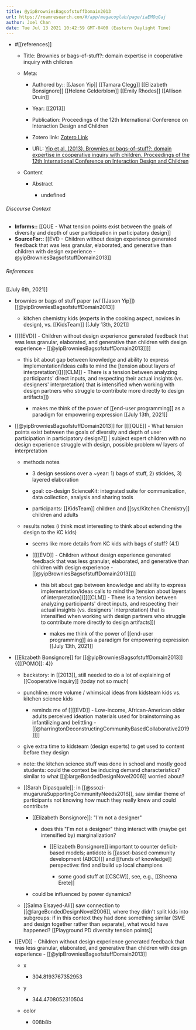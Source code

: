 ```yaml
---
title: @yipBrowniesBagsofstuffDomain2013
url: https://roamresearch.com/#/app/megacoglab/page/iaEMOqGaj
author: Joel Chan
date: Tue Jul 13 2021 10:42:59 GMT-0400 (Eastern Daylight Time)
---
```


- #[[references]]

    - Title: Brownies or bags-of-stuff?: domain expertise in cooperative inquiry with children

    - Meta:

        - Authored by:: [[Jason Yip]] [[Tamara Clegg]] [[Elizabeth Bonsignore]] [[Helene Gelderblom]] [[Emily Rhodes]] [[Allison Druin]]

        - Year: [[2013]]

        - Publication: Proceedings of the 12th International Conference on Interaction Design and Children

        - Zotero link: [Zotero Link](zotero://select/items/7_92K5KQVC)

        - URL: [Yip et al. (2013). Brownies or bags-of-stuff?: domain expertise in cooperative inquiry with children. Proceedings of the 12th International Conference on Interaction Design and Children](https://dl.acm.org/doi/10.1145/2485760.2485763)

    - Content

        - Abstract

            - undefined

###### Discourse Context

- **Informs::** [[QUE - What tension points exist between the goals of diversity and depth of user participation in participatory design]]
- **SourceFor::** [[EVD - Children without design experience generated feedback that was less granular, elaborated, and generative than children with design experience - @yipBrowniesBagsofstuffDomain2013]]

###### References

[[July 6th, 2021]]

- brownies or bags of stuff paper (w/ [[Jason Yip]]) [[@yipBrowniesBagsofstuffDomain2013]]

    - kitchen chemistry kids (experts in the cooking aspect, novices in design), vs. [[KidsTeam]]
[[July 13th, 2021]]

- [[[[EVD]] - Children without design experience generated feedback that was less granular, elaborated, and generative than children with design experience - [[@yipBrowniesBagsofstuffDomain2013]]]]

    - this bit about gap between knowledge and ability to express implementation/ideas calls to mind the [tension about layers of interpretation]([[[[CLM]] - There is a tension between analyzing participants' direct inputs, and respecting their actual insights (vs. designers' interpretation) that is intensified when working with design partners who struggle to contribute more directly to design artifacts]])

        - makes me think of the power of [[end-user programming]] as a paradigm for empowering expression
[[July 13th, 2021]]

- [[@yipBrowniesBagsofstuffDomain2013]] for [[[[QUE]] - What tension points exist between the goals of diversity and depth of user participation in participatory design?]] | subject expert children with no design experience struggle with design, possible problem w/ layers of interpretation

    - methods notes

        - 3 design sessions over a ~year: 1) bags of stuff, 2) stickies, 3) layered elaboration

        - goal: co-design ScienceKit: integrated suite for communication, data collection, analysis and sharing tools

        - participants: [[KidsTeam]] children and [[sys/Kitchen Chemistry]] children and adults

    - results notes (i think most interesting to think about extending the design to the KC kids)

        - seems like more details from KC kids with bags of stuff? (4.1)

        - [[[[EVD]] - Children without design experience generated feedback that was less granular, elaborated, and generative than children with design experience - [[@yipBrowniesBagsofstuffDomain2013]]]]

            - this bit about gap between knowledge and ability to express implementation/ideas calls to mind the [tension about layers of interpretation]([[[[CLM]] - There is a tension between analyzing participants' direct inputs, and respecting their actual insights (vs. designers' interpretation) that is intensified when working with design partners who struggle to contribute more directly to design artifacts]])

                - makes me think of the power of [[end-user programming]] as a paradigm for empowering expression
[[July 13th, 2021]]

- [[Elizabeth Bonsignore]] for [[@yipBrowniesBagsofstuffDomain2013]] {{[[POMO]]: 4}}

    - backstory: in [[2013]], still needed to do a lot of explaining of [[Cooperative Inquiry]] (today not so much)

    - punchline: more volume / whimsical ideas from kidsteam kids vs. kitchen science kids

        - reminds me of [[[[EVD]] - Low-income, African-American older adults perceived ideation materials used for brainstorming as infantilizing and belittling - [[@harringtonDeconstructingCommunityBasedCollaborative2019]]]]

    - give extra time to kidsteam (design experts) to get used to content before they design

    - note: the kitchen science stuff was done in school and mostly good students: could the context be inducing demand characteristics? similar to what [[@largeBondedDesignNovel2006]] worried about?

    - [[Sarah Dipasquale]]: in [[@ssozi-mugaruraSupportingCommunityNeeds2016]], saw similar theme of participants not knowing how much they really knew and could contribute

        - [[Elizabeth Bonsignore]]: "I'm not a designer"

            - does this "I'm not a designer" thing interact with (maybe get intensified by) marginalization?

                - [[Elizabeth Bonsignore]] important to counter deficit-based models; antidote is [[asset-based community development (ABCD)]] and [[funds of knowledge]] perspective: find and build up local champions

                    - some good stuff at [[CSCW]], see, e.g., [[Sheena Erete]]

        - could be influenced by power dynamics?

    - [[Salma Elsayed-Ali]] saw connection to [[@largeBondedDesignNovel2006]], where they didn't split kids into subgroups: if in this context they had done something similar (SME and design together rather than separate), what would have happened?
[[Playground PD diversity tension points]]

- [[EVD]] - Children without design experience generated feedback that was less granular, elaborated, and generative than children with design experience - [[@yipBrowniesBagsofstuffDomain2013]]

    - x

        - 304.8193767352953

    - y

        - 344.4708052310504

    - color

        - 008b8b

